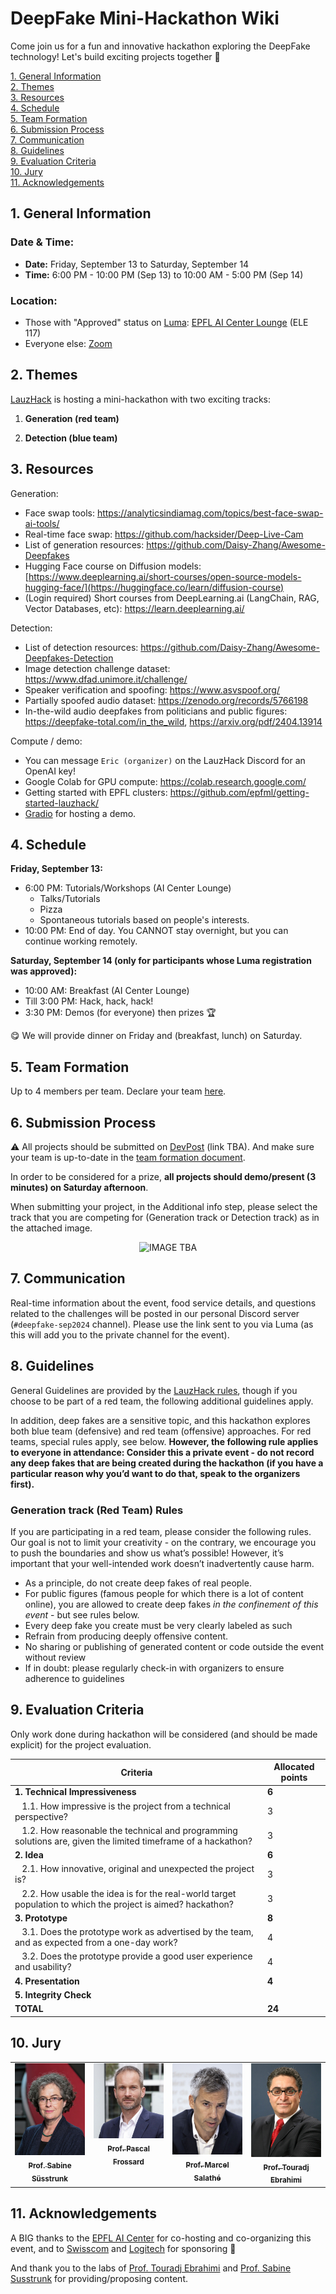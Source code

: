 # DeepFake Mini-Hackathon Wiki

Come join us for a fun and innovative hackathon exploring the DeepFake technology! Let's build exciting projects together 🎉

[1. General Information](#1.-general-information)  
[2. Themes](#2.-themes)  
[3. Resources](#3.-resources)  
[4. Schedule](#4.-schedule)  
[5. Team Formation](#5.-team-formation)  
[6. Submission Process](#6.-submission-process)  
[7. Communication](#7.-communication)  
[8. Guidelines](#8.-guidelines)  
[9. Evaluation Criteria](#9.-evaluation-criteria)  
[10. Jury](#10.-jury)  
[11. Acknowledgements](#11.-acknowledgements)

## 1. General Information

### **Date & Time:**

- **Date:** Friday, September 13 to Saturday, September 14
- **Time:** 6:00 PM - 10:00 PM (Sep 13) to 10:00 AM - 5:00 PM (Sep 14)

### **Location:**

- Those with "Approved" status on [Luma](https://lu.ma/faw7lqzg): [EPFL AI Center Lounge](https://plan.epfl.ch/?room==ELE%20117) (ELE 117)
- Everyone else: [Zoom](https://epfl.zoom.us/j/63964720958)

## 2. Themes

[LauzHack](https://lauzhack.com/) is hosting a mini-hackathon with two exciting tracks:

1. **Generation (red team)**

2. **Detection (blue team)**

## 3. Resources

Generation:

- Face swap tools: https://analyticsindiamag.com/topics/best-face-swap-ai-tools/
- Real-time face swap: https://github.com/hacksider/Deep-Live-Cam
- List of generation resources: https://github.com/Daisy-Zhang/Awesome-Deepfakes
- Hugging Face course on Diffusion models: [https://www.deeplearning.ai/short-courses/open-source-models-hugging-face/](https://huggingface.co/learn/diffusion-course)
- (Login required) Short courses from DeepLearning.ai (LangChain, RAG, Vector Databases, etc): https://learn.deeplearning.ai/

Detection:

- List of detection resources: https://github.com/Daisy-Zhang/Awesome-Deepfakes-Detection
- Image detection challenge dataset: https://www.dfad.unimore.it/challenge/
- Speaker verification and spoofing: https://www.asvspoof.org/
- Partially spoofed audio dataset: https://zenodo.org/records/5766198
- In-the-wild audio deepfakes from politicians and public figures: https://deepfake-total.com/in_the_wild, https://arxiv.org/pdf/2404.13914

Compute / demo:

- You can message `Eric (organizer)` on the LauzHack Discord for an OpenAI key!
- Google Colab for GPU compute: https://colab.research.google.com/
- Getting started with EPFL clusters: https://github.com/epfml/getting-started-lauzhack/
- [Gradio](https://www.gradio.app/) for hosting a demo.

## 4. Schedule

**Friday, September 13:**

- 6:00 PM: Tutorials/Workshops (AI Center Lounge)
  - Talks/Tutorials
  - Pizza
  - Spontaneous tutorials based on people's interests.
- 10:00 PM: End of day. You CANNOT stay overnight, but you can continue working remotely.

**Saturday, September 14 (only for participants whose Luma registration was approved):**

- 10:00 AM: Breakfast (AI Center Lounge)
- Till 3:00 PM: Hack, hack, hack!
- 3:30 PM: Demos (for everyone) then prizes 🏆

😋 We will provide dinner on Friday and (breakfast, lunch) on Saturday.

## 5. Team Formation

Up to 4 members per team. Declare your team [here](https://docs.google.com/spreadsheets/d/1lQeFlzjDy1dwIb50kOTt-Wri43hVQuff9qrje67wXnY/edit?usp=sharing).

## 6. Submission Process

⚠️ All projects should be submitted on [DevPost]() (link TBA).
And make sure your team is up-to-date in the [team formation document](https://docs.google.com/spreadsheets/d/1lQeFlzjDy1dwIb50kOTt-Wri43hVQuff9qrje67wXnY/edit?usp=sharing).

In order to be considered for a prize, **all projects should demo/present (3 minutes) on Saturday afternoon**.

When submitting your project, in the Additional info step, please select the track that you are competing for (Generation track or Detection track) as in the attached image.

<p align="center">
<img width="155" alt="IMAGE TBA" src="">
</p>

## 7. Communication

Real-time information about the event, food service details, and questions related to the challenges will be posted in our personal Discord server (`#deepfake-sep2024` channel). Please use the link sent to you via Luma (as this will add you to the private channel for the event).

## 8. Guidelines

General Guidelines are provided by the [LauzHack rules](https://lauzhack.com/pdf/rules.pdf), though if you choose to be part of a red team, the following additional guidelines apply.

In addition, deep fakes are a sensitive topic, and this hackathon explores both blue team (defensive) and red team (offensive) approaches. For red teams, special rules apply, see below. **However, the following rule applies to everyone in attendance: Consider this a private event \- do not record any deep fakes that are being created during the hackathon (if you have a particular reason why you’d want to do that, speak to the organizers first).**

### Generation track (Red Team) Rules

If you are participating in a red team, please consider the following rules. Our goal is not to limit your creativity - on the contrary, we encourage you to push the boundaries and show us what’s possible! However, it’s important that your well-intended work doesn’t inadvertently cause harm.

- As a principle, do not create deep fakes of real people.
- For public figures (famous people for which there is a lot of content online), you are allowed to create deep fakes _in the confinement of this event_ - but see rules below.
- Every deep fake you create must be very clearly labeled as such
- Refrain from producing deeply offensive content.
- No sharing or publishing of generated content or code outside the event without review
- If in doubt: please regularly check-in with organizers to ensure adherence to guidelines

## 9. Evaluation Criteria

Only work done during hackathon will be considered (and should be made explicit) for the project evaluation.

| Criteria                                                                                                                  | Allocated points |
| ------------------------------------------------------------------------------------------------------------------------- | ---------------- |
| **1. Technical Impressiveness**                                                                                           | **6**            |
| &nbsp;&nbsp; 1.1. How impressive is the project from a technical perspective?                                             | 3                |
| &nbsp;&nbsp; 1.2. How reasonable the technical and programming solutions are, given the limited timeframe of a hackathon? | 3                |
| **2. Idea**                                                                                                               | **6**            |
| &nbsp;&nbsp; 2.1. How innovative, original and unexpected the project is?                                                 | 3                |
| &nbsp;&nbsp; 2.2. How usable the idea is for the real-world target population to which the project is aimed? hackathon?   | 3                |
| **3. Prototype**                                                                                                          | **8**            |
| &nbsp;&nbsp; 3.1. Does the prototype work as advertised by the team, and as expected from a one-day work?                 | 4                |
| &nbsp;&nbsp; 3.2. Does the prototype provide a good user experience and usability?                                        | 4                |
| **4. Presentation**                                                                                                       | **4**            |
| **5. Integrity Check**                                                                                                    |                  |
| **TOTAL**                                                                                                                 | **24**           |

## 10. Jury

<table align="center">
  <tbody>
    <tr>
      <td align="center" valign="top" width="25%">
        <a href="https://people.epfl.ch/sabine.susstrunk">
          <img src="photos/Sabine_Susstrunk.jpg" alt="Prof. Sabine Süsstrunk"/>
          <br /><sub><b>Prof. Sabine Süsstrunk</b></sub>
        </a>
      </td>
      <td align="center" valign="top" width="25%">
        <a href="https://people.epfl.ch/pascal.frossard">
          <img src="photos/Pascal_frossard.jpg" alt="Prof. Pascal Frossard"/>
          <br /><sub><b>Prof. Pascal Frossard</b></sub>
        </a>
      </td>
      <td align="center" valign="top" width="25%">
        <a href="https://people.epfl.ch/marcel.salathe">
          <img src="photos/Marcel_Salathe.jpg" alt="Prof. Marcel Salathé"/>
          <br /><sub><b>Prof. Marcel Salathé</b></sub>
        </a>
      </td>
      <td align="center" valign="top" width="25%">
        <a href="https://people.epfl.ch/touradj.ebrahimi">
          <img src="photos/Touradj_Ebrahimi.jpg"  alt="Prof. Touradj Ebrahimi"/>
          <br /><sub><b>Prof. Touradj Ebrahimi</b></sub>
        </a>
      </td>
    </tr>
  </tbody>
</table>

## 11. Acknowledgements

A BIG thanks to the [EPFL AI Center](https://ai.epfl.ch/) for co-hosting and co-organizing this event, and to [Swisscom](https://www.swisscom.ch) and [Logitech](https://www.logitech.com) for sponsoring 🙏

And thank you to the labs of [Prof. Touradj Ebrahimi](https://www.epfl.ch/labs/mmspg/) and [Prof. Sabine Susstrunk](https://www.epfl.ch/labs/ivrl/) for providing/proposing content.
